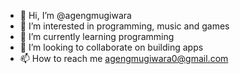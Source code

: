 - 👋 Hi, I’m @agengmugiwara
- 👀 I’m interested in programming, music and games
- 🌱 I’m currently learning programming
- 💞️ I’m looking to collaborate on building apps
- 📫 How to reach me agengmugiwara0@gmail.com

<!---
agengmugiwara/agengmugiwara is a ✨ special ✨ repository because its `README.md` (this file) appears on your GitHub profile.
You can click the Preview link to take a look at your changes.
--->
